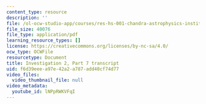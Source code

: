 ```yaml
---
content_type: resource
description: ''
file: /ol-ocw-studio-app/courses/res-hs-001-chandra-astrophysics-institute/lNPpRWKVFqI_transcript.pdf
file_size: 40076
file_type: application/pdf
learning_resource_types: []
license: https://creativecommons.org/licenses/by-nc-sa/4.0/
ocw_type: OCWFile
resourcetype: Document
title: Investigation 2, Part 7 transcript
uid: f6d39eee-a97e-42a2-a787-add40cf74d77
video_files:
  video_thumbnail_file: null
video_metadata:
  youtube_id: lNPpRWKVFqI
---
```

